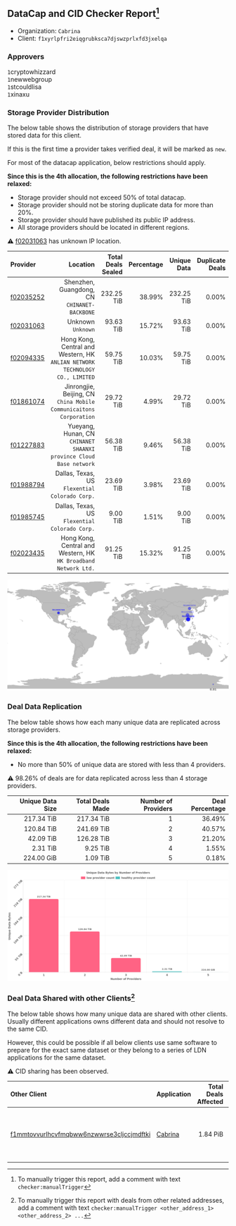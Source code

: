 ## DataCap and CID Checker Report[^1]
 - Organization: `Cabrina`
 - Client: `f1xyrlpfri2eiqgrubksca7djswzprlxfd3jxelqa`
### Approvers
`1`cryptowhizzard<br/>`1`newwebgroup<br/>`1`stcouldlisa<br/>`1`xinaxu

### Storage Provider Distribution
The below table shows the distribution of storage providers that have stored data for this client.

If this is the first time a provider takes verified deal, it will be marked as `new`.

For most of the datacap application, below restrictions should apply.

**Since this is the 4th allocation, the following restrictions have been relaxed:**
 - Storage provider should not exceed 50% of total datacap.
 - Storage provider should not be storing duplicate data for more than 20%.
 - Storage provider should have published its public IP address.
 - All storage providers should be located in different regions.

⚠️ [f02031063](https://filfox.info/en/address/f02031063) has unknown IP location.

| Provider                                              |                                                                        Location | Total Deals Sealed | Percentage | Unique Data | Duplicate Deals |
| :---------------------------------------------------- | ------------------------------------------------------------------------------: | -----------------: | ---------: | ----------: | --------------: |
| [f02035252](https://filfox.info/en/address/f02035252) |                                 Shenzhen, Guangdong, CN<br/>`CHINANET-BACKBONE` |         232.25 TiB |     38.99% |  232.25 TiB |           0.00% |
| [f02031063](https://filfox.info/en/address/f02031063) |                                                           Unknown<br/>`Unknown` |          93.63 TiB |     15.72% |   93.63 TiB |           0.00% |
| [f02094335](https://filfox.info/en/address/f02094335) | Hong Kong, Central and Western, HK<br/>`ANLIAN NETWORK TECHNOLOGY CO., LIMITED` |          59.75 TiB |     10.03% |   59.75 TiB |           0.00% |
| [f01861074](https://filfox.info/en/address/f01861074) |           Jinrongjie, Beijing, CN<br/>`China Mobile Communicaitons Corporation` |          29.72 TiB |      4.99% |   29.72 TiB |           0.00% |
| [f01227883](https://filfox.info/en/address/f01227883) |           Yueyang, Hunan, CN<br/>`CHINANET SHAANXI province Cloud Base network` |          56.38 TiB |      9.46% |   56.38 TiB |           0.00% |
| [f01988794](https://filfox.info/en/address/f01988794) |                               Dallas, Texas, US<br/>`Flexential Colorado Corp.` |          23.69 TiB |      3.98% |   23.69 TiB |           0.00% |
| [f01985745](https://filfox.info/en/address/f01985745) |                               Dallas, Texas, US<br/>`Flexential Colorado Corp.` |           9.00 TiB |      1.51% |    9.00 TiB |           0.00% |
| [f02023435](https://filfox.info/en/address/f02023435) |              Hong Kong, Central and Western, HK<br/>`HK Broadband Network Ltd.` |          91.25 TiB |     15.32% |   91.25 TiB |           0.00% |

<img src="https://raw.githubusercontent.com/data-preservation-programs/filplus-checker-assets/main/filecoin-project/filecoin-plus-large-datasets/issues/1709/1686106603852.png"/>

### Deal Data Replication
The below table shows how each many unique data are replicated across storage providers.


**Since this is the 4th allocation, the following restrictions have been relaxed:**
- No more than 50% of unique data are stored with less than 4 providers.

⚠️ 98.26% of deals are for data replicated across less than 4 storage providers.

| Unique Data Size | Total Deals Made | Number of Providers | Deal Percentage |
| ---------------: | ---------------: | ------------------: | --------------: |
|       217.34 TiB |       217.34 TiB |                   1 |          36.49% |
|       120.84 TiB |       241.69 TiB |                   2 |          40.57% |
|        42.09 TiB |       126.28 TiB |                   3 |          21.20% |
|         2.31 TiB |         9.25 TiB |                   4 |           1.55% |
|       224.00 GiB |         1.09 TiB |                   5 |           0.18% |

<img src="https://raw.githubusercontent.com/data-preservation-programs/filplus-checker-assets/main/filecoin-project/filecoin-plus-large-datasets/issues/1709/1686106604543.png"/>

### Deal Data Shared with other Clients[^3]
The below table shows how many unique data are shared with other clients.
Usually different applications owns different data and should not resolve to the same CID.

However, this could be possible if all below clients use same software to prepare for the exact same dataset or they belong to a series of LDN applications for the same dataset.

⚠️ CID sharing has been observed.

| Other Client                                                                                                          | Application                                                                             | Total Deals Affected | Unique CIDs | Approvers                                                                                                      |
| :-------------------------------------------------------------------------------------------------------------------- | :-------------------------------------------------------------------------------------- | -------------------: | ----------: | :------------------------------------------------------------------------------------------------------------- |
| [f1mmtovvurlhcvfmqbww6nzwwrse3cljccjmdftki](https://filfox.info/en/address/f1mmtovvurlhcvfmqbww6nzwwrse3cljccjmdftki) | [Cabrina](https://github.com/filecoin-project/filecoin-plus-large-datasets/issues/1144) |             1.84 PiB |      12,284 | `1`Bitrise0111<br/>`2`cryptowhizzard<br/>`1`Joss-Hua<br/>`3`kernelogic<br/>`1`NDLABS-OFFICE<br/>`1`newwebgroup |

[^1]: To manually trigger this report, add a comment with text `checker:manualTrigger`

[^2]: Deals from those addresses are combined into this report as they are specified with `checker:manualTrigger`

[^3]: To manually trigger this report with deals from other related addresses, add a comment with text `checker:manualTrigger <other_address_1> <other_address_2> ...`
